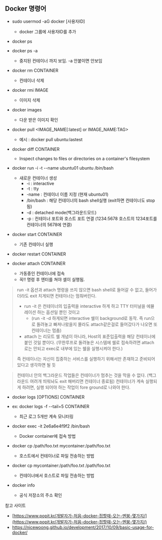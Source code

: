 ## Docker 명령어

- sudo usermod -aG docker [사용자ID]

  - docker 그룹에 사용자ID를 추가

- docker ps

- docker ps -a

  - 중지된 컨테이너 까지 보임. -a 안붙이면 안보임

- docker rm CONTAINER

  - 컨테이너 삭제

- docker rmi IMAGE

  - 이미지 삭제

- docker images

  - 다운 받은 이미지 확인

- docker pull <IMAGE_NAME[:latest] or IMAGE_NAME:TAG>

  - 예시 : docker pull ubuntu:lastest

- docker diff CONTAINER

  - Inspect changes to files or directories on a container's filesystem

- docker run -i -t --name ubuntu01 ubuntu /bin/bash

  - 새로운 컨테이너 생성
    * -i : interactive
    * -t : tty
    * -name : 컨테이너 이름 지정 (현재 ubuntu01)
    * /bin/bash : 해당 컨테이너의 bash shell실행 (exit하면 컨테이너도 stop 됨)
    * -d : detached mode(백그라운드모드)
    * -p : 컨테이너 포트와 호스트 포트 연결 (1234:5678 호스트의 1234포트를 컨테이너의 5678에 연결)

- docker start CONTAINER

  - 기존 컨테이너 실행

- docker restart CONTAINER

- docker attach CONTAINER

  - 가동중인 컨테이너에 접속
  - 꼭!! 명령 후 엔터를 쳐야 셀이 실행됨.


> run -it 옵션과 attach 명령을 쓰지 않으면 bash shell로 들어갈 수 없고, 들어가더라도 exit 치게되면 컨테이너는 멈춰버린다.
>
> * run -it 은 컨테이너의 입출력을 interactive 하게 하고 TTY 터미널을 에뮬레이션 하는 옵션일 뿐인 것이고
>   * (run -it -d 하게되면 interactive 쉘이 background로 동작. 즉 run으로 돌려놓고 빠져나왔을지 몰라도 attach같은걸로 들어갔다가 나오면 또 컨테이너는 멈춤)
> * attach 는 리모트 쉘 개념이 아니라, Host의 표준입출력을 해당 컨테이너에 붙인 것일 뿐이다. (무한루프로 돌려놓은 시스템에 쉘로 접속하려면 attach로는 안되고 exec로 내부에 있는 쉘을 실행시켜야 한다.)
>
> 즉 컨테이너는 자신이 집중하는 서비스를 실행하기 위해서만 존재하고 준비되어 있다고 생각하면 될 듯

> 컨테이너 안의 백그라운드 작업들은 컨테이너가 멈추는 것을 막을 수 없다. (백그라운드 여려개 띄워놔도 exit 해버리면 컨테이너 종료됨)
> 컨테이너가 계속 실행되게 하려면, 실행 되어야 하는 작업이 fore ground로 나와야 한다.

- docker logs [OPTIONS] CONTAINER
- ex: docker logs -f --tail=5 CONTAINER
    - 최근 로그 5개만 계속 모니터링
- docker exec -it 2e6a6e4f9f2 /bin/bash

  - Docker container에 접속 방법
- docker cp /path/foo.txt mycontainer:/path/foo.txt

  - 호스트에서 컨테이너로 파일 전송하는 방법
- docker cp mycontainer:/path/foo.txt /path/foo.txt

  - 컨테이너에서 호스트로 파일 전송하는 방법
- docker info

  - 공식 저장소의 주소 확인



참고 사이트

* [https://www.popit.kr/개발자가-처음-docker-접할때-오는-멘붕-몇가지/](https://www.popit.kr/개발자가-처음-docker-접할때-오는-멘붕-몇가지/)
* https://nicewoong.github.io/development/2017/10/09/basic-usage-for-docker/
